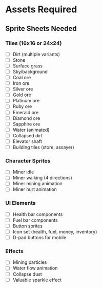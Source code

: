 # Assets Required

## Sprite Sheets Needed

### Tiles (16x16 or 24x24)
- [ ] Dirt (multiple variants)
- [ ] Stone
- [ ] Surface grass
- [ ] Sky/background
- [ ] Coal ore
- [ ] Iron ore
- [ ] Silver ore
- [ ] Gold ore
- [ ] Platinum ore
- [ ] Ruby ore
- [ ] Emerald ore
- [ ] Diamond ore
- [ ] Sapphire ore
- [ ] Water (animated)
- [ ] Collapsed dirt
- [ ] Elevator shaft
- [ ] Building tiles (store, assayer)

### Character Sprites
- [ ] Miner idle
- [ ] Miner walking (4 directions)
- [ ] Miner mining animation
- [ ] Miner hurt animation

### UI Elements
- [ ] Health bar components
- [ ] Fuel bar components
- [ ] Button sprites
- [ ] Icon set (health, fuel, money, inventory)
- [ ] D-pad buttons for mobile

### Effects
- [ ] Mining particles
- [ ] Water flow animation
- [ ] Collapse dust
- [ ] Valuable sparkle effect
